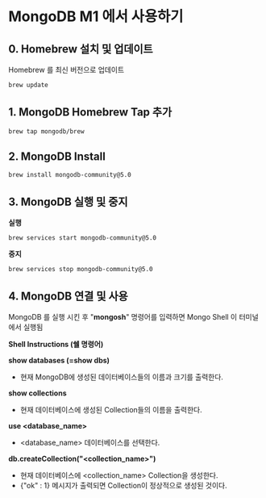 

# MongoDB  M1 에서 사용하기

## 0. Homebrew 설치 및 업데이트

Homebrew 를 최신 버전으로 업데이트

```bash
brew update
```


## 1. MongoDB Homebrew Tap 추가

```bash
brew tap mongodb/brew
```

## 2. MongoDB Install

```shell
brew install mongodb-community@5.0
```

## 3. MongoDB 실행 및 중지

**실행**
```shell
brew services start mongodb-community@5.0
```

**중지**

```shell
brew services stop mongodb-community@5.0
```


## 4. MongoDB 연결 및 사용
MongoDB 를 실행 시킨 후 "**mongosh**" 명령어를 입력하면 Mongo Shell 이  터미널에서 실행됨


**Shell Instructions (쉘 명령어)**  
  
**show databases (=show dbs)**  
- 현재 MongoDB에 생성된 데이터베이스들의 이름과 크기를 출력한다.  
  
**show collections**  
- 현재 데이터베이스에 생성된 Collection들의 이름을 출력한다.  
  
**use <database_name>**  
- <database_name> 데이터베이스를 선택한다.  
  
**db.createCollection("<collection_name>")**  
- 현재 데이터베이스에 <collection_name> Collection을 생성한다.  
- {"ok" : 1} 메시지가 출력되면 Collection이 정상적으로 생성된 것이다.
